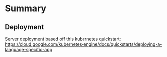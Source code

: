 # Summary

## Deployment

Server deployment based off this kubernetes quickstart: https://cloud.google.com/kubernetes-engine/docs/quickstarts/deploying-a-language-specific-app
